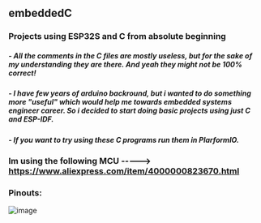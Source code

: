 ## embeddedC
### Projects using ESP32S and C from absolute beginning
##### - All the comments in the C files are mostly useless, but for the sake of my understanding they are there. And yeah they might not be 100% correct!
##### - I have few years of arduino backround, but i wanted to do something more "useful" which would help me towards embedded systems engineer career. So i decided to start doing basic projects using just C and ESP-IDF. 
##### - If you want to try using these C programs run them in PlarformIO. 

### Im using the following MCU -----> https://www.aliexpress.com/item/4000000823670.html
### Pinouts:
![image](https://user-images.githubusercontent.com/80245457/214358436-1dc30bcd-d62d-45e7-a42f-78977b63b6be.png)
